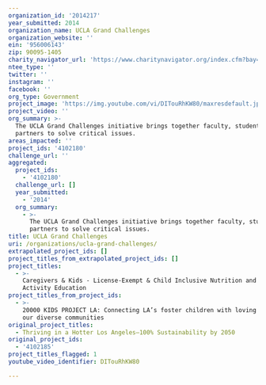 ```yaml
---
organization_id: '2014217'
year_submitted: 2014
organization_name: UCLA Grand Challenges
organization_website: ''
ein: '956006143'
zip: 90095-1405
charity_navigator_url: 'https://www.charitynavigator.org/index.cfm?bay=search.profile&ein=956006143'
ntee_type: ''
twitter: ''
instagram: ''
facebook: ''
org_type: Government
project_image: 'https://img.youtube.com/vi/DITouRhKW80/maxresdefault.jpg'
project_video: ''
org_summary: >-
  The UCLA Grand Challenges initiative brings together faculty, students and
  partners to solve critical issues.
areas_impacted: ''
project_ids: '4102180'
challenge_url: ''
aggregated:
  project_ids:
    - '4102180'
  challenge_url: []
  year_submitted:
    - '2014'
  org_summary:
    - >-
      The UCLA Grand Challenges initiative brings together faculty, students and
      partners to solve critical issues.
title: UCLA Grand Challenges
uri: /organizations/ucla-grand-challenges/
extrapolated_project_ids: []
project_titles_from_extrapolated_project_ids: []
project_titles:
  - >-
    Caregivers & Kids - License-Exempt & Child Inclusive Nutrition and Physical
    Activity Education
project_titles_from_project_ids:
  - >-
    20000 KIDS PROJECT LA: Connecting LA’s foster children with loving homes in
    our diverse communities
original_project_titles:
  - Thriving in a Hotter Los Angeles—100% Sustainability by 2050
original_project_ids:
  - '4102185'
project_titles_flagged: 1
youtube_video_identifier: DITouRhKW80

---
```

